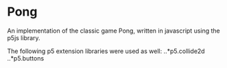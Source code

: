 # Pong
An implementation of the classic game Pong, written in javascript using the p5js library.


The following p5 extension libraries were used as well:
    ..*p5.collide2d
    ..*p5.buttons
